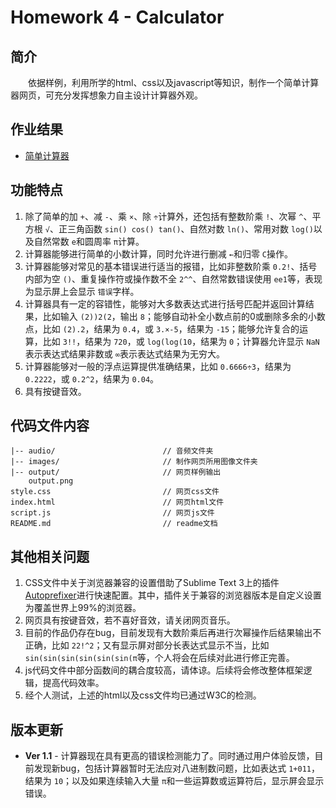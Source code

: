# Homework 4 - Calculator

## 简介

　　依据样例，利用所学的html、css以及javascript等知识，制作一个简单计算器网页，可充分发挥想象力自主设计计算器外观。

## 作业结果

- [简单计算器](https://reganfan.github.io/LearningWeb2.0/docs/Homework-4-Calculator/index.html)

## 功能特点

1. 除了简单的加 `+`、减 `-`、乘 `×`、除 `÷`计算外，还包括有整数阶乘 `!`、次幂 `^`、平方根 `√`、正三角函数 `sin() cos() tan()`、自然对数 `ln()`、常用对数 `log()`以及自然常数 `e`和圆周率 `π`计算。
2. 计算器能够进行简单的小数计算，同时允许进行删减 `←`和归零 `C`操作。
3. 计算器能够对常见的基本错误进行适当的报错，比如非整数阶乘 `0.2!`、括号内部为空 `()`、重复操作符或操作数不全 `2^^`、自然常数错误使用 `ee1`等，表现为显示屏上会显示 `错误`字样。
4. 计算器具有一定的容错性，能够对大多数表达式进行括号匹配并返回计算结果，比如输入 `(2))2(2`，输出 `8`；能够自动补全小数点前的0或删除多余的小数点，比如 `(2).2`，结果为 `0.4`，或 `3.×-5`，结果为 `-15`；能够允许复合的运算，比如 `3!!`，结果为 `720`，或 `log(log(10`，结果为 `0`；计算器允许显示 `NaN`表示表达式结果非数或 `∞`表示表达式结果为无穷大。
5. 计算器能够对一般的浮点运算提供准确结果，比如 `0.6666÷3`，结果为 `0.2222`，或 `0.2^2`，结果为 `0.04`。
6. 具有按键音效。

## 代码文件内容

```
|-- audio/                        // 音频文件夹
|-- images/                       // 制作网页所用图像文件夹
|-- output/                       // 网页样例输出
	output.png
style.css                         // 网页css文件
index.html                        // 网页html文件
script.js                         // 网页js文件
README.md                         // readme文档
```

## 其他相关问题

1. CSS文件中关于浏览器兼容的设置借助了Sublime Text 3上的插件[Autoprefixer](https://github.com/sindresorhus/sublime-autoprefixer)进行快速配置。其中，插件关于兼容的浏览器版本是自定义设置为覆盖世界上99%的浏览器。
2. 网页具有按键音效，若不喜好音效，请关闭网页音乐。
3. 目前的作品仍存在bug，目前发现有大数阶乘后再进行次幂操作后结果输出不正确，比如 `22!^2`；又有显示屏对部分长表达式显示不当，比如 `sin(sin(sin(sin(sin(sin(π`等，个人将会在后续对此进行修正完善。
4. js代码文件中部分函数间的耦合度较高，请体谅。后续将会修改整体框架逻辑，提高代码效率。
5. 经个人测试，上述的html以及css文件均已通过W3C的检测。

## 版本更新

- **Ver 1.1** - 计算器现在具有更高的错误检测能力了。同时通过用户体验反馈，目前发现新bug，包括计算器暂时无法应对八进制数问题，比如表达式 `1+011`，结果为 `10`；以及如果连续输入大量 `π`和一些运算数或运算符后，显示屏会显示错误。